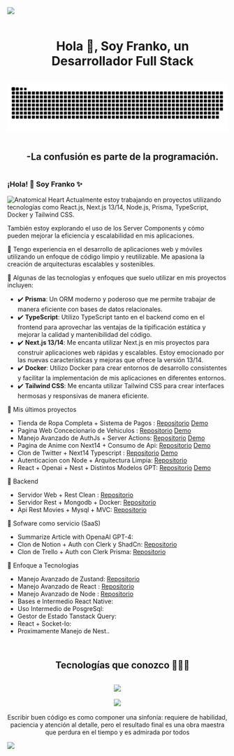 
<!--horizontal divider(gradiant)-->
<img src="https://user-images.githubusercontent.com/73097560/115834477-dbab4500-a447-11eb-908a-139a6edaec5c.gif">

<!--h1 without bottom border-->
<div id="user-content-toc">
  <ul align="center">
    <summary><h1 style="display: inline-block">Hola 👋, Soy Franko, un Desarrollador Full Stack </h1></summary>
  </ul>
</div>


<!--- snake -->
<div align="center">
  <img  src="/grid-snake.svg"
       alt="snake" /></a>
</div>


<!--h2 without bottom border-->
<div id="user-content-toc">
  <ul align="center">
    <summary><h2 style="display: inline-block">-La confusión es parte de la programación.</h2></summary>
  </ul>
</div>



  <!--Intro start-->


### ¡Hola! 👋 Soy Franko ✨

<div style={{display:flex;}} >
  <img src="https://raw.githubusercontent.com/Tarikul-Islam-Anik/Animated-Fluent-Emojis/master/Emojis/Hand%20gestures/Anatomical%20Heart.png" alt="Anatomical Heart" width="25" height="25" />
  Actualmente estoy trabajando en proyectos utilizando tecnologías como React.js, Next.js 13/14, Node.js, Prisma, TypeScript, Docker y Tailwind CSS.
</div>


 También estoy explorando el uso de los Server Components y cómo pueden mejorar la eficiencia y escalabilidad en mis aplicaciones.

💼 Tengo experiencia en el desarrollo de aplicaciones web y móviles utilizando un enfoque de código limpio y reutilizable. Me apasiona la creación de arquitecturas escalables y sostenibles.

💪 Algunas de las tecnologías y enfoques que suelo utilizar en mis proyectos incluyen:
- ✔️ **Prisma**: Un ORM moderno y poderoso que me permite trabajar de manera eficiente con bases de datos relacionales.
- ✔️ **TypeScript**: Utilizo TypeScript tanto en el backend como en el frontend para aprovechar las ventajas de la tipificación estática y mejorar la calidad y mantenibilidad del código.
- ✔️ **Next.js 13/14**: Me encanta utilizar Next.js en mis proyectos para construir aplicaciones web rápidas y escalables. Estoy emocionado por las nuevas características y mejoras que ofrece la versión 13/14.
- ✔️ **Docker**: Utilizo Docker para crear entornos de desarrollo consistentes y facilitar la implementación de mis aplicaciones en diferentes entornos.
- ✔️ **Tailwind CSS**: Me encanta utilizar Tailwind CSS para crear interfaces hermosas y responsivas de manera eficiente.

🐳 Mis últimos proyectos
- Tienda de Ropa Completa + Sistema de Pagos : [Repositorio](https://github.com/Lostovayne/Tienda-de-Ropa-Tesla-Shop-usando-Next-14) [Demo](https://github.com/Lostovayne/Tienda-de-Ropa-Tesla-Shop-usando-Next-14)
- Pagina Web Concecionario de Vehiculos : [Repositorio](https://github.com/Lostovayne/Tienda-de-Vehiculos-Next-13-Typescript-y-Tailwind) [Demo](https://concesionario-de-vehiculos.vercel.app)
- Manejo Avanzado de AuthJs + Server Actions: [Repositorio](https://github.com/Lostovayne/Next-Auth-V5-Usando-Next-14-Avanzado) [Demo](https://github.com/Lostovayne/Next-Auth-V5-Usando-Next-14-Avanzado)
- Pagina de Anime con Next14 + Consumo de Api: [Repositorio](https://github.com/Lostovayne/Next-Auth-V5-Usando-Next-14-Avanzado) [Demo](anime-next14.vercel.app)
- Clon de Twitter + Next14 Typescript  : [Repositorio](https://github.com/Lostovayne/Clon-de-Twitter-con-Next-14) [Demo](https://clon-de-twitter.vercel.app/)
- Autenticacion con Node + Arquitectura Limpia: [Repositorio](https://github.com/Lostovayne/Sistema-de-Autenticacion-usando-Node-Ts-y-Clean-Arquitecture)
- React + Openai + Nest + Distintos Modelos GPT: [Repositorio](https://github.com/Lostovayne/React-usando-React-Router-dom-Tailwind-Typescript-e-integraciones-de-Openai-para-modelos) [Demo](react-gpt-weld.vercel.app/) 

🚀 Backend
- Servidor Web + Rest Clean : [Repositorio](https://github.com/Lostovayne/Servidor-Rest-y-web-con-posgresql-prisma-Nodejs-Typescript)
- Servidor Rest + Mongodb + Docker: [Repositorio](https://github.com/Lostovayne/Autenticacion-usando-Node-con-Typescript-y-Mongodb-con-Arquitectura)
- Api Rest Movies + Mysql + MVC: [Repositorio](https://github.com/Lostovayne/Api-Rest-Midu-Usando-Zod)

💾 Sofware como servicio (SaaS)
- Summarize Article with OpenaAI GPT-4:
- Clon de Notion + Auth con Clerk y ShadCn: [Repositorio](https://github.com/Lostovayne/Clon-de-Notion-con-Next14-Tailwind-Typescript)
- Clon de Trello + Auth con Clerk Prisma: [Repositorio](https://github.com/Lostovayne/Clon-de-Trello-Next-14-Tailwind-Typescript-Prisma)

🐳 Enfoque a Tecnologias 
- Manejo Avanzado de Zustand: [Repositorio](https://github.com/Lostovayne/Dashboard-usando-Zustand-como-gestor-de-estado-en-React)
- Manejo Avanzado de React : [Repositorio](https://github.com/Lostovayne/React-Avanzado-Patrones-de-Componentes-)
- Manejo Avanzado de Node : [Repositorio](https://github.com/Lostovayne/Autenticacion-usando-Node-con-Typescript-y-Mongodb-con-Arquitectura)
- Bases e Intermedio React Native:
- Uso Intermedio de PosgreSql:
- Gestor de Estado Tanstack Query:
- React + Socket-Io:
- Proximamente Manejo de Nest..


<!--- stats & Trophy (start) -->
<p align="center">
  <!--- stats (start) -->
<table align="center">
<tr border="none">


</tr>
</table>

</p>        
<!--- stats (end) -->


<!--h1 without bottom border-->
<div id="user-content-toc">
  <ul align="center">
    <summary><h2 style="display: inline-block">Tecnologías que conozco 👨🏻‍💻</h2></summary>
  </ul>
</div>
<!--tech stack icons-->
<p align="center">
  <a href="https://skillicons.dev">
    <img src="https://skillicons.dev/icons?i=git,bootstrap,css,discord,docker,express,figma,firebase,emotion,github,html,js,linux,md,materialui,mysql,postgres,react,nextjs,nodejs,postman,py,redux,tailwind,ts,astro,bash,jest,prisma,sequelize&perline=15" />
  </a>
</p>

<p align="center">
  <a href="https://skillicons.dev">
    <img src="https://skillicons.dev/icons?i=vscode,appwrite,kubernetes,linkedin,nestjs,planetscale,powershell,sass,sqlite,vercel,vscode,windicss,vite" />
  </a>
</p>



<p align="center">
Escribir buen código es como componer una sinfonía: requiere de habilidad, paciencia y atención al detalle, pero el resultado final es una obra maestra que perdura en el tiempo y es admirada por todos
  
</p>




<!--horizontal divider(gradiant)-->
<img src="https://user-images.githubusercontent.com/73097560/115834477-dbab4500-a447-11eb-908a-139a6edaec5c.gif">

